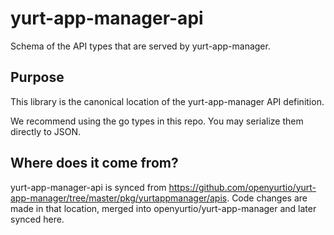 # yurt-app-manager-api

Schema of the API types that are served by yurt-app-manager.

## Purpose
This library is the canonical location of the yurt-app-manager API definition.

We recommend using the go types in this repo. You may serialize them directly to JSON.

## Where does it come from?
yurt-app-manager-api is synced from https://github.com/openyurtio/yurt-app-manager/tree/master/pkg/yurtappmanager/apis. Code changes are made in that location, merged into openyurtio/yurt-app-manager and later synced here.
